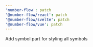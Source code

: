 ```yaml
---
'number-flow': patch
'@number-flow/react': patch
'@number-flow/svelte': patch
'@number-flow/vue': patch
---
```


Add symbol part for styling all symbols

